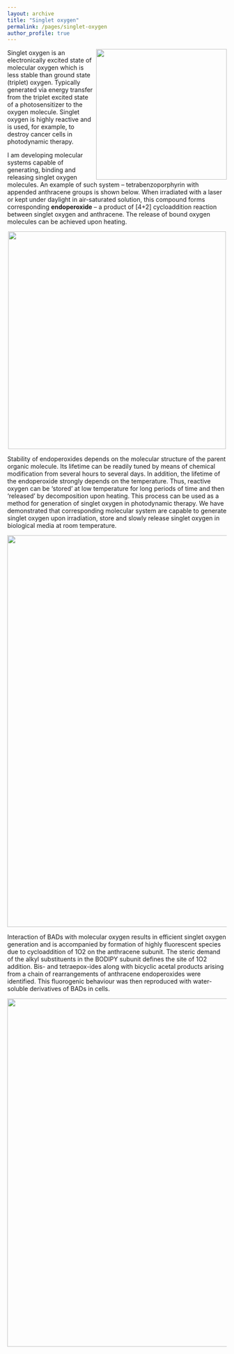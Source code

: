 ```yaml
---
layout: archive
title: "Singlet oxygen"
permalink: /pages/singlet-oxygen
author_profile: true
---
```

<img src="https://mihafil.github.io/academic/images/1O2.jpg" width="300" height="auto" align="right"/>
Singlet oxygen is an electronically excited state of molecular oxygen which is less stable than ground state (triplet) oxygen. 
Typically generated via energy transfer from the triplet excited state of a photosensitizer to the oxygen molecule. 
Singlet oxygen is highly reactive and is used, for example, to destroy cancer cells in photodynamic therapy. 




I am developing molecular systems capable of generating, binding and releasing singlet oxygen molecules. 
An example of such system – tetrabenzoporphyrin with appended anthracene groups is shown below. 
When irradiated with a laser or kept under daylight in air-saturated solution, this compound forms corresponding <strong>endoperoxide</strong> – 
a product of [4+2] cycloaddition reaction between singlet oxygen and anthracene. 
The release of bound oxygen molecules can be achieved upon heating.

<div style="text-align:center"><img src="https://mihafil.github.io/academic/images/TBP-O2.jpg" style="width:500px;height:auto"></div>

Stability of endoperoxides depends on the molecular structure of the parent organic molecule. Its lifetime can be readily tuned by means of chemical modification from several hours to several days. In addition, the lifetime of the endoperoxide strongly depends on the temperature. Thus, reactive oxygen can be ‘stored’ at low temperature for long periods of time and then ‘released’ by decomposition upon heating. This process can be used as a method for generation of singlet oxygen in photodynamic therapy. We have demonstrated that corresponding molecular system are capable to generate singlet oxygen upon irradiation, store and slowly release singlet oxygen in biological media at room temperature.

<div style="text-align:center"><img src="https://mihafil.github.io/academic/images/pyridone-porphyrins.jpg" style="width:900px;height:auto"></div>

Interaction of BADs with molecular oxygen results in efficient singlet oxygen generation and is accompanied by formation of highly fluorescent species due to cycloaddition of 1O2 on the anthracene subunit. The steric demand of the alkyl substituents in the BODIPY subunit defines the site of 1O2 addition. Bis- and tetraepox-ides along with bicyclic acetal products arising from a chain of rearrangements of anthracene endoperoxides were identified. This fluorogenic behaviour was then reproduced with water-soluble derivatives of BADs in cells.

<div style="text-align:center"><img src="https://mihafil.github.io/academic/images/bodipy-O2.jpg" style="width:800px;height:auto"></div>


